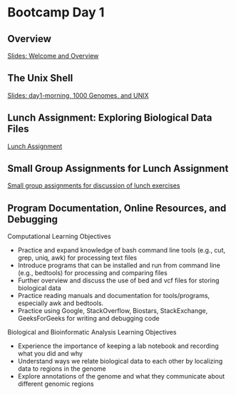 # Bootcamp Day 1

## Overview

[Slides: Welcome and Overview](https://docs.google.com/presentation/d/1SWoq_Tcm8KzrMar3h0q94zTXSx8mhJZt48CW0nS9Qvg/edit?usp=sharing)

## The Unix Shell

[Slides: day1-morning, 1000 Genomes, and UNIX](https://docs.google.com/presentation/d/1ajY-xOQA9IVuB9wwxLui9UDKDKnlX3lxbo9un7XFjbE)


## Lunch Assignment: Exploring Biological Data Files

[Lunch Assignment](https://bxlab.github.io/cmdb-quantbio/assignments/bootcamp/unix_biodata_exploration/assignment/)


## Small Group Assignments for Lunch Assignment

[Small group assignments for discussion of lunch exercises](https://github.com/bxlab/cmdb-quantbio/blob/main/resources/small_group_assignments/small_group_day1_lunch.md)


## Program Documentation, Online Resources, and Debugging

Computational Learning Objectives
- Practice and expand knowledge of bash command line tools (e.g., cut, grep, uniq, awk) for processing text files
- Introduce programs that can be installed and run from command line (e.g., bedtools) for processing and comparing files
- Further overview and discuss the use of bed and vcf files for storing biological data
- Practice reading manuals and documentation for tools/programs, especially awk and bedtools.
- Practice using Google, StackOverflow, Biostars, StackExchange, GeeksForGeeks for writing and debugging code

Biological and Bioinformatic Analysis Learning Objectives
- Experience the importance of keeping a lab notebook and recording what you did and why
- Understand ways we relate biological data to each other by localizing data to regions in the genome
- Explore annotations of the genome and what they communicate about different genomic regions

<!--
[Lecture Notes](https://bxlab.github.io/cmdb-quantbio/assignments/bootcamp/bedtools_genome_arithmetic/slides_asynchronous_or_livecoding_resources)

## Homework Assignment: Genome Arithmetic

[Homework Assignment](https://bxlab.github.io/cmdb-quantbio/assignments/bootcamp/unix_biodata_exploration/assignment/)

## Daily Reflection

Please fill out [this google form](https://forms.gle/kPy6BiZDb9SQfSsW7) this evening after class.

-->
